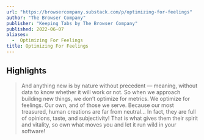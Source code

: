```yaml
---
url: "https://browsercompany.substack.com/p/optimizing-for-feelings"
author: "The Browser Company"
publisher: "Keeping Tabs by The Browser Company"
published: 2022-06-07
aliases:
  -  Optimizing For Feelings
title: Optimizing For Feelings
---
```


## Highlights
> And anything new is by nature without precedent — meaning, without data to know whether it will work or not. So when we approach building new things, we don’t optimize for metrics. We optimize for feelings. Our own, and of those we serve. Because our most treasured, human creations are far from neutral… In fact, they are full of opinions, taste, and subjectivity! That is what gives them their spirit and vitality, so own what moves you and let it run wild in your software!

